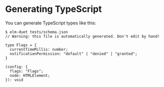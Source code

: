 # Generating TypeScript

You can generate TypeScript types like this:

```console
$ elm-duet tests/schema.json
// Warning: this file is automatically generated. Don't edit by hand!

type Flags = {
  currentTimeMillis: number;
  notificationPermission: "default" | "denied" | "granted";
}

(config: {
  flags: "Flags";
  node: HTMLElement;
}): void

```
